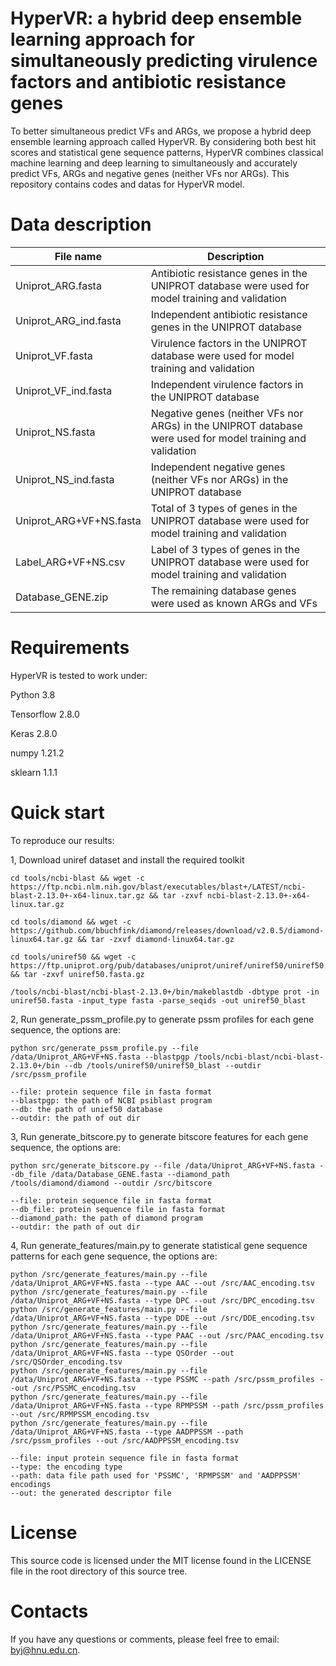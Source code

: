 # HyperVR: a hybrid deep ensemble learning approach for simultaneously predicting virulence factors and antibiotic resistance genes
To better simultaneous predict VFs and ARGs, we propose a hybrid deep ensemble learning approach called HyperVR. By considering both best hit scores and statistical gene sequence patterns, HyperVR combines classical machine learning and deep learning to simultaneously and accurately predict VFs, ARGs and negative genes (neither VFs nor ARGs). This repository contains codes and datas for HyperVR model.
# Data description

| File name  | Description |
| ------------- | ------------- |
| Uniprot_ARG.fasta  | Antibiotic resistance genes in the UNIPROT database were used for model training and validation  |
| Uniprot_ARG_ind.fasta  | Independent antibiotic resistance genes in the UNIPROT database  |
| Uniprot_VF.fasta  | Virulence factors in the UNIPROT database were used for model training and validation  |
| Uniprot_VF_ind.fasta| Independent virulence factors in the UNIPROT database |
| Uniprot_NS.fasta| Negative genes (neither VFs nor ARGs) in the UNIPROT database were used for model training and validation| 
| Uniprot_NS_ind.fasta|  Independent negative genes (neither VFs nor ARGs) in the UNIPROT database| 
| Uniprot_ARG+VF+NS.fasta|  Total of 3 types of genes in the UNIPROT database were used for model training and validation| 
| Label_ARG+VF+NS.csv|  Label of 3 types of genes in the UNIPROT database were used for model training and validation| 
| Database_GENE.zip| The remaining database genes were used as known ARGs and VFs| 

# Requirements
HyperVR is tested to work under:

Python 3.8

Tensorflow 2.8.0

Keras 2.8.0

numpy 1.21.2

sklearn 1.1.1

# Quick start
To reproduce our results:

1, Download uniref dataset and install the required toolkit
```
cd tools/ncbi-blast && wget -c https://ftp.ncbi.nlm.nih.gov/blast/executables/blast+/LATEST/ncbi-blast-2.13.0+-x64-linux.tar.gz && tar -zxvf ncbi-blast-2.13.0+-x64-linux.tar.gz

cd tools/diamond && wget -c https://github.com/bbuchfink/diamond/releases/download/v2.0.5/diamond-linux64.tar.gz && tar -zxvf diamond-linux64.tar.gz 

cd tools/uniref50 && wget -c https://ftp.uniprot.org/pub/databases/uniprot/uniref/uniref50/uniref50.fasta.gz && tar -zxvf uniref50.fasta.gz

/tools/ncbi-blast/ncbi-blast-2.13.0+/bin/makeblastdb -dbtype prot -in uniref50.fasta -input_type fasta -parse_seqids -out uniref50_blast
```
2, Run generate_pssm_profile.py to generate pssm profiles for each gene sequence, the options are:
```
python src/generate_pssm_profile.py --file /data/Uniprot_ARG+VF+NS.fasta --blastpgp /tools/ncbi-blast/ncbi-blast-2.13.0+/bin --db /tools/uniref50/uniref50_blast --outdir /src/pssm_profile

--file: protein sequence file in fasta format
--blastpgp: the path of NCBI psiblast program
--db: the path of unief50 database
--outdir: the path of out dir
```
3, Run generate_bitscore.py to generate bitscore features for each gene sequence, the options are:
```
python src/generate_bitscore.py --file /data/Uniprot_ARG+VF+NS.fasta --db_file /data/Database_GENE.fasta --diamond_path /tools/diamond/diamond --outdir /src/bitscore

--file: protein sequence file in fasta format
--db_file: protein sequence file in fasta format
--diamond_path: the path of diamond program
--outdir: the path of out dir
```
4, Run generate_features/main.py to generate statistical gene sequence patterns for each gene sequence, the options are:
```
python /src/generate_features/main.py --file /data/Uniprot_ARG+VF+NS.fasta --type AAC --out /src/AAC_encoding.tsv
python /src/generate_features/main.py --file /data/Uniprot_ARG+VF+NS.fasta --type DPC --out /src/DPC_encoding.tsv
python /src/generate_features/main.py --file /data/Uniprot_ARG+VF+NS.fasta --type DDE --out /src/DDE_encoding.tsv
python /src/generate_features/main.py --file /data/Uniprot_ARG+VF+NS.fasta --type PAAC --out /src/PAAC_encoding.tsv
python /src/generate_features/main.py --file /data/Uniprot_ARG+VF+NS.fasta --type QSOrder --out /src/QSOrder_encoding.tsv
python /src/generate_features/main.py --file /data/Uniprot_ARG+VF+NS.fasta --type PSSMC --path /src/pssm_profiles --out /src/PSSMC_encoding.tsv
python /src/generate_features/main.py --file /data/Uniprot_ARG+VF+NS.fasta --type RPMPSSM --path /src/pssm_profiles --out /src/RPMPSSM_encoding.tsv
python /src/generate_features/main.py --file /data/Uniprot_ARG+VF+NS.fasta --type AADPPSSM --path /src/pssm_profiles --out /src/AADPPSSM_encoding.tsv

--file: input protein sequence file in fasta format
--type: the encoding type
--path: data file path used for 'PSSMC', 'RPMPSSM' and 'AADPPSSM' encodings
--out: the generated descriptor file
```
# License
This source code is licensed under the MIT license found in the LICENSE file in the root directory of this source tree.

# Contacts
If you have any questions or comments, please feel free to email: byj@hnu.edu.cn.
